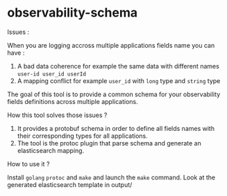 # observability-schema

Issues :

When you are logging accross multiple applications fields name you can have :
1. A bad data coherence for example the same data with different names `user-id user_id userId`
2. A mapping conflict for example `user_id` with `long` type and `string` type

The goal of this tool is to provide a common schema for your observability fields definitions across multiple applications.

How this tool solves those issues ?

1. It provides a protobuf schema in order to define all fields names with their corresponding types for all applications.
2. The tool is the protoc plugin that parse schema and generate an elasticsearch mapping.


How to use it ?

Install `golang` `protoc` and `make` and launch the `make` command.
Look at the generated elasticsearch template in output/
